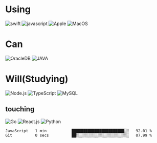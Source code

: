 <!--
**downpool/downpool** is a ✨ _special_ ✨ repository because its `README.md` (this file) appears on your GitHub profile.

Here are some ideas to get you started:

- 🔭 I’m currently working on ...
- 🌱 I’m currently learning ...
- 👯 I’m looking to collaborate on ...
- 🤔 I’m looking for help with ...
- 💬 Ask me about ...
- 📫 How to reach me: ...
- 😄 Pronouns: ...
- ⚡ Fun fact: ...
-->
# Using
![swift](https://img.shields.io/badge/Swift-FA7343?style=for-the-badge&logo=Swift&logoColor=white)
![javascript](https://img.shields.io/badge/JavaScript-F7DF1E?style=for-the-badge&logo=javascript&logoColor=black)
![Apple](https://img.shields.io/badge/Apple-black?style=for-the-badge&logo=Apple&logoColor=white)
![MacOS](https://img.shields.io/badge/MacOS-black?style=for-the-badge&logo=MacOS&logoColor=white)

# Can
![OracleDB](https://img.shields.io/badge/OracleDB-F80000?style=for-the-badge&logo=Oracle&logoColor=white)
![JAVA](https://img.shields.io/badge/Java-FA7343?style=for-the-badge&logo=Java&logoColor=white)

# Will(Studying)
![Node.js](https://img.shields.io/badge/Node.js-43853D?style=for-the-badge&logo=node.js&logoColor=white)
![TypeScript](https://img.shields.io/badge/TypeScript-3178C6?style=for-the-badge&logo=typeScript&logoColor=white)
![MySQL](https://img.shields.io/badge/MySQL-4479A1?style=for-the-badge&logo=MySQL&logoColor=white)

## touching
![Go](https://img.shields.io/badge/Go-00ADD8?style=for-the-badge&logo=Go&logoColor=white)
![React.js](https://img.shields.io/badge/React.js-61DAFB?style=for-the-badge&logo=React&logoColor=white)
![Python](https://img.shields.io/badge/Python-3776AB?style=for-the-badge&logo=python&logoColor=white)

<!--START_SECTION:waka-->

```text
JavaScript   1 min           ███████████████████████░░   92.01 %
Git          0 secs          ██░░░░░░░░░░░░░░░░░░░░░░░   07.99 %
```

<!--END_SECTION:waka-->
